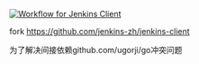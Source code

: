 [![Workflow for Jenkins Client](https://github.com/verystar/jenkins-client/actions/workflows/main.yaml/badge.svg)](https://github.com/verystar/jenkins-client/actions/workflows/main.yaml)

fork https://github.com/jenkins-zh/jenkins-client

为了解决间接依赖github.com/ugorji/go冲突问题
